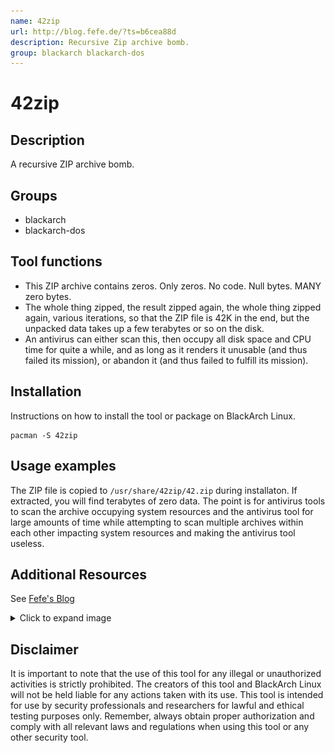 ```yaml
---
name: 42zip
url: http://blog.fefe.de/?ts=b6cea88d
description: Recursive Zip archive bomb.
group: blackarch blackarch-dos
---
```


# 42zip

## Description
A recursive ZIP archive bomb.

## Groups
- blackarch
- blackarch-dos

## Tool functions
- This ZIP archive contains zeros. Only zeros. No code. Null bytes. MANY zero bytes.
- The whole thing zipped, the result zipped again, the whole thing zipped again, various iterations, so that the ZIP file is 42K in the end, but the unpacked data takes up a few terabytes or so on the disk. 
- An antivirus can either scan this, then occupy all disk space and CPU time for quite a while, and as long as it renders it unusable (and thus failed its mission), or abandon it (and thus failed to fulfill its mission).

## Installation
Instructions on how to install the tool or package on BlackArch Linux.

```
pacman -S 42zip
```

## Usage examples
The ZIP file is copied to `/usr/share/42zip/42.zip` during installaton. If extracted, you will find terabytes of zero data. The point is for antivirus tools to scan the archive occupying system resources and the antivirus tool for large amounts of time while attempting to scan multiple archives within each other impacting system resources and making the antivirus tool useless. 

## Additional Resources
See [Fefe's Blog](http://blog.fefe.de/?ts=b6cea88d)

<details>
<summary role="button">Click to expand image</summary>
<p>
Demonstration of McAfee detection:
</p>
<img src="/media/42zip.jpg"
    alt="screenshot of siteadviser provided by 42zip owner, Fefe"
/>
</details>

## Disclaimer
It is important to note that the use of this tool for any illegal or unauthorized activities is strictly prohibited. The creators of this tool and BlackArch Linux will not be held liable for any actions taken with its use. This tool is intended for use by security professionals and researchers for lawful and ethical testing purposes only. Remember, always obtain proper authorization and comply with all relevant laws and regulations when using this tool or any other security tool.
